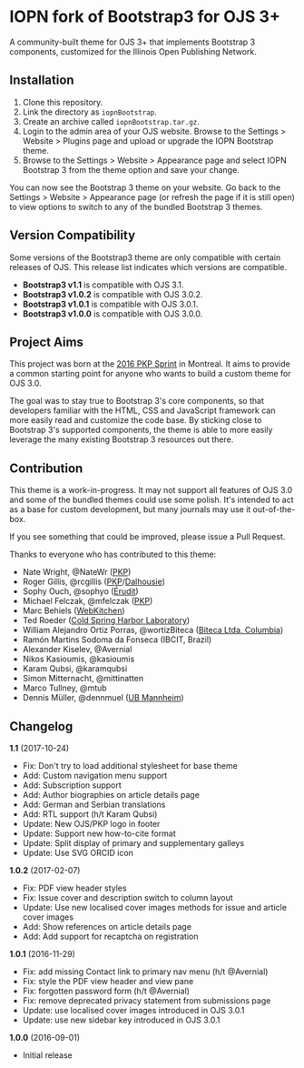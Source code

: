 # IOPN fork of Bootstrap3 for OJS 3+

A community-built theme for OJS 3+ that implements Bootstrap 3 components, customized for the Illinois Open Publishing Network.

## Installation

1. Clone this repository.
1. Link the directory as `iopnBootstrap`.
1. Create an archive called `iopnBootstrap.tar.gz`.
1. Login to the admin area of your OJS website. Browse to the Settings > Website > Plugins page and upload or upgrade the IOPN Bootstrap theme.
1. Browse to the Settings > Website > Appearance page and select IOPN Bootstrap 3 from the theme option and save your change.

You can now see the Bootstrap 3 theme on your website. Go back to the Settings > Website > Appearance page (or refresh the page if it is still open) to view options to switch to any of the bundled Bootstrap 3 themes.

## Version Compatibility

Some versions of the Bootstrap3 theme are only compatible with certain releases of OJS. This release list indicates which versions are compatible.

* **Bootstrap3 v1.1** is compatible with OJS 3.1.
* **Bootstrap3 v1.0.2** is compatible with OJS 3.0.2.
* **Bootstrap3 v1.0.1** is compatible with OJS 3.0.1.
* **Bootstrap3 v1.0.0** is compatible with OJS 3.0.0.

## Project Aims

This project was born at the [2016 PKP Sprint](https://pkp.sfu.ca/2016/04/29/sprinting-in-montreal/) in Montreal. It aims to provide a common starting point for anyone who wants to build a custom theme for OJS 3.0.

The goal was to stay true to Bootstrap 3's core components, so that developers familiar with the HTML, CSS and JavaScript framework can more easily read and customize the code base. By sticking close to Bootstrap 3's supported components, the theme is able to more easily leverage the many existing Bootstrap 3 resources out there.

## Contribution

This theme is a work-in-progress. It may not support all features of OJS 3.0 and some of the bundled themes could use some polish. It's intended to act as a base for custom development, but many journals may use it out-of-the-box.

If you see something that could be improved, please issue a Pull Request.

Thanks to everyone who has contributed to this theme:

- Nate Wright, @NateWr ([PKP](https://pkp.sfu.ca))
- Roger Gillis, @rcgillis ([PKP](https://pkp.sfu.ca)/[Dalhousie](http://www.dal.ca/))
- Sophy Ouch, @sophyo ([Érudit](http://www.erudit.org/en/))
- Michael Felczak, @mfelczak ([PKP](https://pkp.sfu.ca))
- Marc Behiels ([WebKitchen](http://webkitchen.ca/))
- Ted Roeder ([Cold Spring Harbor Laboratory](http://www.cshl.edu/))
- William Alejandro Ortiz Porras, @wortizBiteca ([Biteca Ltda, Columbia](http://www.biteca.com/))
- Ramón Martins Sodoma da Fonseca (IBCIT, Brazil)
- Alexander Kiselev, @Avernial
- Nikos Kasioumis, @kasioumis
- Karam Qubsi, @karamqubsi
- Simon Mitternacht, @mittinatten
- Marco Tullney, @mtub
- Dennis Müller, @dennmuel ([UB Mannheim](https://www.bib.uni-mannheim.de/))

## Changelog

**1.1** (2017-10-24)
* Fix: Don't try to load additional stylesheet for base theme
* Add: Custom navigation menu support
* Add: Subscription support
* Add: Author biographies on article details page
* Add: German and Serbian translations
* Add: RTL support (h/t Karam Qubsi)
* Update: New OJS/PKP logo in footer
* Update: Support new how-to-cite format
* Update: Split display of primary and supplementary galleys
* Update: Use SVG ORCID icon

**1.0.2** (2017-02-07)
* Fix: PDF view header styles
* Fix: Issue cover and description switch to column layout
* Update: Use new localised cover images methods for issue and article cover images
* Add: Show references on article details page
* Add: Add support for recaptcha on registration

**1.0.1** (2016-11-29)
* Fix: add missing Contact link to primary nav menu (h/t @Avernial)
* Fix: style the PDF view header and view pane
* Fix: forgotten password form (h/t @Avernial)
* Fix: remove deprecated privacy statement from submissions page
* Update: use localised cover images introduced in OJS 3.0.1
* Update: use new sidebar key introduced in OJS 3.0.1

**1.0.0** (2016-09-01)
* Initial release
